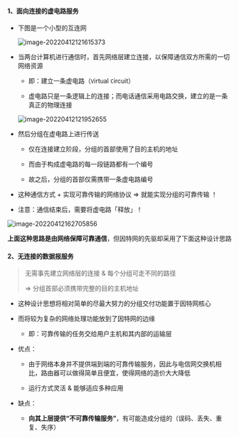 #### 1、面向连接的虚电路服务

- 下图是一个小型的互连网

  ![image-20220412121615373](https://aliyun-oss-lpj.oss-cn-qingdao.aliyuncs.com/images/by-picgo/image-20220412121615373.png)

- 当两台计算机进行通信时，首先网络层建立连接，以保障通信双方所需的一切网络资源

  - 即：建立一条虚电路（`V`irtual `C`ircuit）

  - 虚电路只是一条逻辑上的连接；而电话通信采用电路交换，建立的是一条真正的物理连接

  ![image-20220412121952655](https://aliyun-oss-lpj.oss-cn-qingdao.aliyuncs.com/images/by-picgo/image-20220412121952655.png)

- 然后分组在虚电路上进行传送

  - 仅在连接建立阶段，分组的首部使用了目的主机的地址

  - 而由于构成虚电路的每一段链路都有一个编号

  - 故之后，分组的首部仅需携带一条虚电路编号

- 这种通信方式 + 实现可靠传输的网络协议 => 就能实现分组的可靠传输 ！

- 注意：通信结束后，需要将虚电路「释放」！

![image-20220412162705856](https://aliyun-oss-lpj.oss-cn-qingdao.aliyuncs.com/images/by-picgo/image-20220412162705856.png)

**上面这种思路是由网络保障可靠通信**，但因特网的先驱却采用了下面这种设计思路

#### 2、无连接的数据报服务

> 无需事先建立网络层的连接 & 每个分组可走不同的路径
>
> => 分组首部必须携带完整的目的主机地址

- 这种设计思想将相对简单的尽最大努力的分组交付功能置于因特网核心

- 而将较为复杂的网络处理功能放到了因特网的边缘

  - 即：可靠传输的任务交给用户主机和其内部的运输层

- 优点：

  - 由于网络本身并不提供端到端的可靠传输服务，因此与电信网交换机相比，路由器可以做得简单且便宜，使得网络的造价大大降低

  - 运行方式灵活 & 能够适应多种应用

- 缺点：

  - **向其上层提供“不可靠传输服务”**，有可能造成分组的（误码、丢失、重复、失序）
